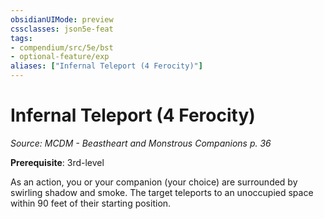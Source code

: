 ```yaml
---
obsidianUIMode: preview
cssclasses: json5e-feat
tags:
- compendium/src/5e/bst
- optional-feature/exp
aliases: ["Infernal Teleport (4 Ferocity)"]
---
```

# Infernal Teleport (4 Ferocity)
*Source: MCDM - Beastheart and Monstrous Companions p. 36*  

**Prerequisite**: 3rd-level

As an action, you or your companion (your choice) are surrounded by swirling shadow and smoke. The target teleports to an unoccupied space within 90 feet of their starting position.